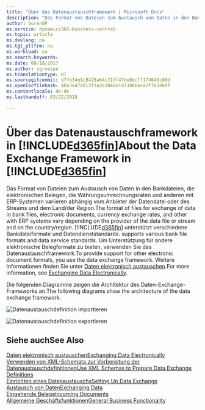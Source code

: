```yaml
---
title: "Über das Datenaustauschframework | Microsoft Docs"
description: "Das Format von Dateien zum Austausch von Daten in den Bankdateien, die elektronischen Belegen, die Währungsumrechnungsraten und anderen mit ERP-Systemen variieren abhängig vom Anbieter der Datendatei oder des Streams und dem Land/der Region."
author: SorenGP
ms.service: dynamics365-business-central
ms.topic: article
ms.devlang: na
ms.tgt_pltfrm: na
ms.workload: na
ms.search.keywords: 
ms.date: 08/18/2017
ms.author: sgroespe
ms.translationtype: HT
ms.sourcegitcommit: d7fb34e1c9428a64c71ff47be8bcff174649c00d
ms.openlocfilehash: 4b63e47d812f3a263848e1d7388b6ca7f7b3eb9f
ms.contentlocale: de-de
ms.lasthandoff: 03/22/2018

---
```

# <a name="about-the-data-exchange-framework-in-included365finincludesd365finmdmd"></a><span data-ttu-id="ee522-103">Über das Datenaustauschframework in [!INCLUDE[d365fin](includes/d365fin_md.md)]</span><span class="sxs-lookup"><span data-stu-id="ee522-103">About the Data Exchange Framework in [!INCLUDE[d365fin](includes/d365fin_md.md)]</span></span>
<span data-ttu-id="ee522-104">Das Format von Dateien zum Austausch von Daten in den Bankdateien, die elektronischen Belegen, die Währungsumrechnungsraten und anderen mit ERP-Systemen variieren abhängig vom Anbieter der Datendatei oder des Streams und dem Land/der Region.</span><span class="sxs-lookup"><span data-stu-id="ee522-104">The format of files for exchange of data in bank files, electronic documents, currency exchange rates, and other with ERP systems vary depending on the provider of the data file or stream and on the country/region.</span></span> [!INCLUDE[d365fin](includes/d365fin_md.md)]<span data-ttu-id="ee522-105"> unterstützt verschiedene Bankdateiformate und Datendienststandards.</span><span class="sxs-lookup"><span data-stu-id="ee522-105"> supports various bank file formats and data service standards.</span></span> <span data-ttu-id="ee522-106">Um Unterstützung für andere elektronische Belegformate zu bieten, verwenden Sie das Datenaustauschframework.</span><span class="sxs-lookup"><span data-stu-id="ee522-106">To provide support for other electronic document formats, you use the data exchange framework.</span></span> <span data-ttu-id="ee522-107">Weitere Informationen finden Sie unter [Daten elektronisch austauschen](across-data-exchange.md).</span><span class="sxs-lookup"><span data-stu-id="ee522-107">For more information, see [Exchanging Data Electronically](across-data-exchange.md).</span></span>    

 <span data-ttu-id="ee522-108">Die folgenden Diagramme zeigen die Architektur des Daten-Exchange-Frameworks an.</span><span class="sxs-lookup"><span data-stu-id="ee522-108">The following diagrams show the architecture of the data exchange framework.</span></span>  

 ![Datenaustauschdefinition importieren](media/across-data-exchange/dataexchangeframework_import.png)  

 ![Datenaustauschdefinition exportieren](media/across-data-exchange/dataexchangeframework_export.png)  

## <a name="see-also"></a><span data-ttu-id="ee522-111">Siehe auch</span><span class="sxs-lookup"><span data-stu-id="ee522-111">See Also</span></span>  
[<span data-ttu-id="ee522-112">Daten elektronisch austauschen</span><span class="sxs-lookup"><span data-stu-id="ee522-112">Exchanging Data Electronically</span></span>](across-data-exchange.md)  
[<span data-ttu-id="ee522-113">Verwenden von XML-Schemata zur Vorbereitung der Datenaustauschdefinitionen</span><span class="sxs-lookup"><span data-stu-id="ee522-113">Use XML Schemas to Prepare Data Exchange Definitions</span></span>](across-how-to-use-xml-schemas-to-prepare-data-exchange-definitions.md)  
[<span data-ttu-id="ee522-114">Einrichten eines Datenaustauschs</span><span class="sxs-lookup"><span data-stu-id="ee522-114">Setting Up Data Exchange</span></span>](across-set-up-data-exchange.md)  
[<span data-ttu-id="ee522-115">Austausch von Daten</span><span class="sxs-lookup"><span data-stu-id="ee522-115">Exchanging Data</span></span>](across-exchange-data.md)  
[<span data-ttu-id="ee522-116">Eingehende Belege</span><span class="sxs-lookup"><span data-stu-id="ee522-116">Incoming Documents</span></span>](across-income-documents.md)  
[<span data-ttu-id="ee522-117">Allgemeine Geschäftsfunktionen</span><span class="sxs-lookup"><span data-stu-id="ee522-117">General Business Functionality</span></span>](ui-across-business-areas.md)  

